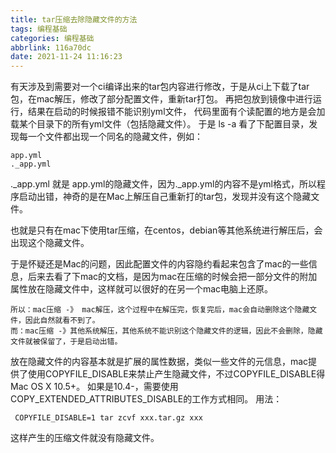 ```yaml
---
title: tar压缩去除隐藏文件的方法
tags: 编程基础
categories: 编程基础
abbrlink: 116a70dc
date: 2021-11-24 11:16:23
---
```


有天涉及到需要对一个ci编译出来的tar包内容进行修改，于是从ci上下载了tar包，在mac解压，修改了部分配置文件，重新tar打包。
再把包放到镜像中进行运行，结果在启动的时候报错不能识别yml文件， 代码里面有个读配置的地方是会加载某个目录下的所有yml文件（包括隐藏文件）。
于是 ls -a 看了下配置目录，发现每一个文件都出现一个同名的隐藏文件，例如：
```shell
app.yml
._app.yml
```
._app.yml 就是 app.yml的隐藏文件，因为._app.yml的内容不是yml格式，所以程序启动出错，神奇的是在Mac上解压自己重新打的tar包，发现并没有这个隐藏文件。

也就是只有在mac下使用tar压缩，在centos，debian等其他系统进行解压后，会出现这个隐藏文件。

于是怀疑还是Mac的问题，因此配置文件的内容隐约看起来包含了mac的一些信息，后来去看了下mac的文档，是因为mac在压缩的时候会把一部分文件的附加属性放在隐藏文件中，这样就可以很好的在另一个mac电脑上还原。

```shell
所以：mac压缩 -》 mac解压，这个过程中在解压完，恢复完后，mac会自动删除这个隐藏文件，因此自然就看不到了。
而：mac压缩 -》其他系统解压，其他系统不能识别这个隐藏文件的逻辑，因此不会删除，隐藏文件就被保留了，于是启动出错。
```
放在隐藏文件的内容基本就是扩展的属性数据，类似一些文件的元信息，mac提供了使用COPYFILE_DISABLE来禁止产生隐藏文件，不过COPYFILE_DISABLE得Mac OS X 10.5+。
如果是10.4-，需要使用COPY_EXTENDED_ATTRIBUTES_DISABLE的工作方式相同。
用法：

```shell
 COPYFILE_DISABLE=1 tar zcvf xxx.tar.gz xxx
```

这样产生的压缩文件就没有隐藏文件。


